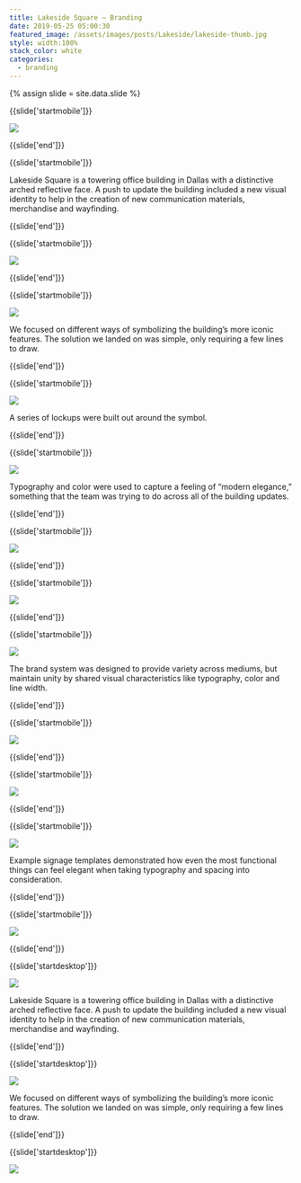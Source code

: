```yaml
---
title: Lakeside Square — Branding
date: 2019-05-25 05:00:30
featured_image: /assets/images/posts/Lakeside/lakeside-thumb.jpg
style: width:100%
stack_color: white
categories:
  - branding
---
```

{% assign slide = site.data.slide %}


{{slide['startmobile']}}

<div><img class='full-height' src='{{ site.url }}/assets/images/posts/Lakeside/lakeside-1-mobile@2x.png' /></div>

{{slide['end']}}



{{slide['startmobile']}}

Lakeside Square is a towering office building in Dallas with a distinctive arched reflective face. A push to update the building included a new visual identity to help in the creation of new communication materials, merchandise and wayfinding.

{{slide['end']}}



{{slide['startmobile']}}

<div><img class='full-height' src='{{ site.url }}/assets/images/posts/Lakeside/lakeside-2-mobile@2x.png' /></div>

<p class='bg-dark'></p>

{{slide['end']}}



{{slide['startmobile']}}

<div><img class='full-width' src='{{ site.url }}/assets/images/posts/Lakeside/lakeside-3-mobile@2x.png' /></div>

<p class='bg'>We focused on different ways of symbolizing the building’s more iconic features. The solution we landed on was simple, only requiring a few lines to draw.</p>

{{slide['end']}}



{{slide['startmobile']}}

<div><img class='full-height' src='{{ site.url }}/assets/images/posts/Lakeside/lakeside-4-mobile@2x.png' /></div>

<p class='bg-dark'>A series of lockups were built out around the symbol.</p>

{{slide['end']}}



{{slide['startmobile']}}

<div><img class='full-width' src='{{ site.url }}/assets/images/posts/Lakeside/lakeside-5-mobile@2x.png' /></div>

<p class='bg'>Typography and color were used to capture a feeling of “modern elegance,” something that the team was trying to do across all of the building updates.</p>

{{slide['end']}}



{{slide['startmobile']}}

<div><img class='full-height' src='{{ site.url }}/assets/images/posts/Lakeside/lakeside-6-mobile@2x.png' /></div>


{{slide['end']}}




{{slide['startmobile']}}

<div><img class='full-width' src='{{ site.url }}/assets/images/posts/Lakeside/lakeside-7-mobile@2x.png' /></div>

{{slide['end']}}



{{slide['startmobile']}}

<div><img class='full-height' src='{{ site.url }}/assets/images/posts/Lakeside/lakeside-8-mobile@2x.png' /></div>

<p class='bg-dark'>The brand system was designed to provide variety across mediums, but maintain unity by shared visual characteristics like typography, color and line width.</p>

{{slide['end']}}



{{slide['startmobile']}}

<div><img class='full-width' src='{{ site.url }}/assets/images/posts/Lakeside/lakeside-9-mobile@2x.png' /></div>

{{slide['end']}}



{{slide['startmobile']}}

<div><img class='full-height' src='{{ site.url }}/assets/images/posts/Lakeside/lakeside-10-mobile@2x.png' /></div>

{{slide['end']}}




{{slide['startmobile']}}

<div><img class='full-width' src='{{ site.url }}/assets/images/posts/Lakeside/lakeside-11-mobile@2x.png' /></div>

<p class='bg'>Example signage templates demonstrated how even the most functional things can feel elegant when taking typography and spacing into consideration.</p>


{{slide['end']}}



{{slide['startmobile']}}

<div><img class='full-height' src='{{ site.url }}/assets/images/posts/Lakeside/lakeside-12-mobile@2x.png' /></div>

{{slide['end']}}






{{slide['startdesktop']}}

<div><img class='full-width' src='{{ site.url }}/assets/images/posts/Lakeside/lakeside-1@2x.png' /></div>

Lakeside Square is a towering office building in Dallas with a distinctive arched reflective face. A push to update the building included a new visual identity to help in the creation of new communication materials, merchandise and wayfinding.

{{slide['end']}}



{{slide['startdesktop']}}

<div><img src='{{ site.url }}/assets/images/posts/Lakeside/lakeside-2@2x.png' /></div>

We focused on different ways of symbolizing the building’s more iconic features. The solution we landed on was simple, only requiring a few lines to draw.

{{slide['end']}}



{{slide['startdesktop']}}

<div class='row'>

<div><img src='{{ site.url }}/assets/images/posts/Lakeside/lakeside-3@2x.png' /></div><!--

--><div><img src='{{ site.url }}/assets/images/posts/Lakeside/lakeside-4@2x.png' /></div>

</div>

A series of lockups were built out around the symbol.

{{slide['end']}}



{{slide['startdesktop']}}

<div><img src='{{ site.url }}/assets/images/posts/Lakeside/lakeside-5@2x.png' /></div>

Typography and color were used to capture a feeling of “modern elegance,” something that the team was trying to do across all of the building updates.

{{slide['end']}}




{{slide['startdesktop']}}

<div class='row'>

<div><img src='{{ site.url }}/assets/images/posts/Lakeside/lakeside-6@2x.png' /></div><!--

--><div><img src='{{ site.url }}/assets/images/posts/Lakeside/lakeside-7@2x.png' /></div>

</div>


{{slide['end']}}



{{slide['startdesktop']}}

<div class='row'>

<div><img src='{{ site.url }}/assets/images/posts/Lakeside/lakeside-8@2x.png' /></div><!--

--><div><img src='{{ site.url }}/assets/images/posts/Lakeside/lakeside-9@2x.png' /></div>

</div>

The brand system was designed to provide variety across mediums, but maintain unity by shared visual characteristics like typography, color and line width.

{{slide['end']}}



{{slide['startdesktop']}}

<div><img src='{{ site.url }}/assets/images/posts/Lakeside/lakeside-10@2x.png' /></div>

{{slide['end']}}



{{slide['startdesktop']}}

<div class='row' style="
  box-sizing: border-box;
  padding:6px;
  gap:6px;
  height:55vw;
  display:grid;
  grid-template-columns: 55fr 45fr;
  grid-template-rows: 1fr 1fr">

<div style="
  grid-column: 1/2;
  grid-row: 1/3;
  background-size: cover;
  background-image: url({{ site.url }}/assets/images/posts/Lakeside/lakeside-11@2x.png);"></div>

<div style="
  grid-column: 2/3;
  grid-row: 1/2;
  background-size: cover;
  background-image: url({{ site.url }}/assets/images/posts/Lakeside/lakeside-12@2x.png);"></div>

<div style="
  grid-column: 2/3;
  grid-row: 2/3;
  background-size: cover;
  background-image: url({{ site.url }}/assets/images/posts/Lakeside/lakeside-13@2x.png);"></div>

</div>

Example signage templates demonstrated how even the most functional things can feel elegant when taking typography and spacing into consideration.

{{slide['end']}}




{{slide['startdesktop']}}

<div class='row' style="
  box-sizing: border-box;
  padding:6px;
  gap:6px;
  height:55vw;
  display:grid;
  grid-template-columns: 65fr 35fr;
  grid-template-rows: 1fr 1fr">

<div style="grid-column: 1/2; grid-row: 1/3; background-image:url({{ site.url }}/assets/images/posts/Lakeside/lakeside-14@2x.png);background-size: cover;"></div>

<div style="grid-column: 2/3; grid-row: 1/2; background-image:url({{ site.url }}/assets/images/posts/Lakeside/lakeside-15@2x.png); background-size: cover;"></div>
<div style="grid-column: 2/3; grid-row: 2/3; background-image:url({{ site.url }}/assets/images/posts/Lakeside/lakeside-16@2x.png); background-size: cover;"></div>

</div>


{{slide['end']}}
